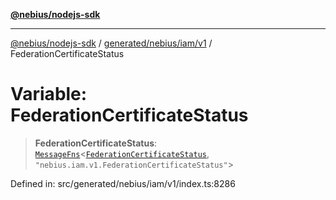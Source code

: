 [**@nebius/nodejs-sdk**](../../../../../README.md)

---

[@nebius/nodejs-sdk](../../../../../README.md) / [generated/nebius/iam/v1](../README.md) / FederationCertificateStatus

# Variable: FederationCertificateStatus

> **FederationCertificateStatus**: [`MessageFns`](../../../../../runtime/protos/core/interfaces/MessageFns.md)\<[`FederationCertificateStatus`](../interfaces/FederationCertificateStatus.md), `"nebius.iam.v1.FederationCertificateStatus"`\>

Defined in: src/generated/nebius/iam/v1/index.ts:8286
